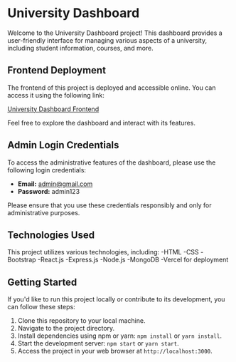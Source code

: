 # University Dashboard

Welcome to the University Dashboard project! This dashboard provides a user-friendly interface for managing various aspects of a university, including student information, courses, and more.

## Frontend Deployment

The frontend of this project is deployed and accessible online. You can access it using the following link:

[University Dashboard Frontend](https://university-dashboard-fdiu.vercel.app/)

Feel free to explore the dashboard and interact with its features.

## Admin Login Credentials

To access the administrative features of the dashboard, please use the following login credentials:

- **Email:** admin@gmail.com
- **Password:** admin123

Please ensure that you use these credentials responsibly and only for administrative purposes.

## Technologies Used

This project utilizes various technologies, including:
-HTML
-CSS
-Bootstrap
-React.js
-Express.js
-Node.js
-MongoDB
-Vercel for deployment


## Getting Started

If you'd like to run this project locally or contribute to its development, you can follow these steps:

1. Clone this repository to your local machine.
2. Navigate to the project directory.
3. Install dependencies using npm or yarn: `npm install` or `yarn install`.
4. Start the development server: `npm start` or `yarn start`.
5. Access the project in your web browser at `http://localhost:3000`.

